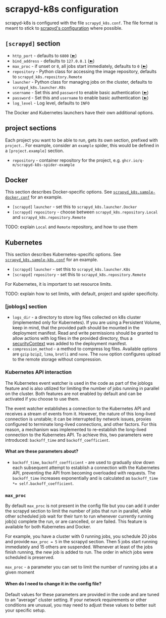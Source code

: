 # scrapyd-k8s configuration

scrapyd-k8s is configured with the file `scrapyd_k8s.conf`. The file format is meant to
stick to [scrapyd's configuration](https://scrapyd.readthedocs.io/en/latest/config.html) where possible.

## `[scrapyd]` section

* `http_port`    - defaults to `6800` ([➽](https://scrapyd.readthedocs.io/en/latest/config.html#http-port))
* `bind_address` - defaults to `127.0.0.1` ([➽](https://scrapyd.readthedocs.io/en/latest/config.html#bind-address))
* `max_proc`     - if unset or `0`, all jobs start immediately, defaults to `0` ([➽](https://scrapyd.readthedocs.io/en/latest/config.html#max-proc))
* `repository`   - Python class for accessing the image repository, defaults to `scrapyd_k8s.repository.Remote`
* `launcher`     - Python class for managing jobs on the cluster, defaults to `scrapyd_k8s.launcher.K8s`
* `username`     - Set this and `password` to enable basic authentication ([➽](https://scrapyd.readthedocs.io/en/latest/config.html#username))
* `password`     - Set this and `username` to enable basic authentication ([➽](https://scrapyd.readthedocs.io/en/latest/config.html#password))
* `log_level`    - Log level, defaults to `INFO`

The Docker and Kubernetes launchers have their own additional options.

## project sections

Each project you want to be able to run, gets its own section, prefixed with `project.`. For example,
consider an `example` spider, this would be defined in a `[project.example]` section.

* `repository` - container repository for the project, e.g. `ghcr.io/q-m/scrapyd-k8s-spider-example`

## Docker

This section describes Docker-specific options.
See [`scrapyd_k8s.sample-docker.conf`](scrapyd_k8s.sample-docker.conf) for an example.

* `[scrapyd]` `launcher` - set this to `scrapyd_k8s.launcher.Docker`
* `[scrapyd]` `repository` - choose between `scrapyd_k8s.repository.Local` and `scrapyd_k8s.repository.Remote`

TODO: explain `Local` and `Remote` repository, and how to use them

## Kubernetes

This section describes Kubernetes-specific options.
See [`scrapyd_k8s.sample-k8s.conf`](scrapyd_k8s.sample-k8s.conf) for an example.

* `[scrapyd]` `launcher` - set this to `scrapyd_k8s.launcher.K8s`
* `[scrapyd]` `repository` - set this to `scrapyd_k8s.repository.Remote`

For Kubernetes, it is important to set resource limits.

TODO: explain how to set limits, with default, project and spider specificity.

### [joblogs] section
  * `logs_dir`     - a directory to store log files collected on k8s cluster (implemented only for Kubernetes). If you are using a Persistent Volume, keep in mind, that the provided path should be mounted in the deployment manifest. Read and write permissions should be granted to allow actions with log files in the provided directory, thus a [securityContext](https://kubernetes.io/docs/tasks/configure-pod-container/security-context/) was added to the deployment manifest.
  * `compression_method` - a method to compress log files. Available options are `gzip` `bzip2`, `lzma`, `brotli` and `none`. The `none` option configures upload to the remote storage without compression.


### Kubernetes API interaction

The Kubernetes event watcher is used in the code as part of the joblogs feature and is also utilized for limiting the
number of jobs running in parallel on the cluster. Both features are not enabled by default and can be activated if you
choose to use them.

The event watcher establishes a connection to the Kubernetes API and receives a stream of events from it. However, the
nature of this long-lived connection is unstable; it can be interrupted by network issues, proxies configured to terminate
long-lived connections, and other factors. For this reason, a mechanism was implemented to re-establish the long-lived
connection to the Kubernetes API. To achieve this, two parameters were introduced:
`backoff_time` and `backoff_coefficient`.

#### What are these parameters about?

* `backoff_time`, `backoff_coefficient` - are used to gradually slow down each subsequent attempt to establish a
  connection with the Kubernetes API, preventing the API from becoming overloaded with requests.
  The `backoff_time` increases exponentially and is calculated as `backoff_time *= self.backoff_coefficient`.

### `max_proc`

By default `max_proc` is not present in the config file but you can add it under the scrapyd section to limit the number
of jobs that run in parallel, while other scheduled job wait for their turn to run whenever currently running job(s)
complete the run, or are cancelled, or are failed. This feature is available for both Kubernetes and Docker.

For example, you have a cluster with 0 running jobs, you schedule 20 jobs and provide `max_proc = 5` in the scrapyd section.
Then 5 jobs start running immediately and 15 others are suspended. Whenever at least of the jobs finish running, the new
job is added to run. The order in which jobs were scheduled is preserved.

`max_proc` - a parameter you can set to limit the number of running jobs at a given moment

#### When do I need to change it in the config file?

Default values for these parameters are provided in the code and are tuned to an "average" cluster setting. If your network
requirements or other conditions are unusual, you may need to adjust these values to better suit your specific setup.
